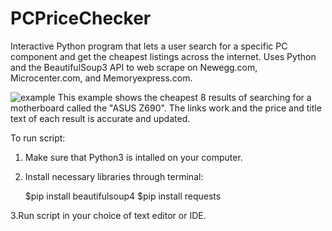 # PCPriceChecker
Interactive Python program that lets a user search for a specific PC component and get the cheapest listings across the internet. Uses Python and the BeautifulSoup3 API to web scrape on Newegg.com, Microcenter.com, and Memoryexpress.com.

![example](https://user-images.githubusercontent.com/93243326/191622679-6b8b5cd2-c8ac-4339-8d1c-d9d93e9dc53f.png)
This example shows the cheapest 8 results of searching for a motherboard called the "ASUS Z690". The links work and the price and title text of each result is accurate and updated.


To run script:
1. Make sure that Python3 is intalled on your computer.
2. Install necessary libraries through terminal:

    $pip install beautifulsoup4
    $pip install requests
    
3.Run script in your choice of text editor or IDE. 
